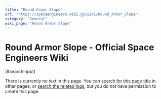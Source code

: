 ```yaml
---
title: "Round Armor Slope"
url: "https://spaceengineers.wiki.gg/wiki/Round_Armor_Slope"
category: "General"
wiki_page: "Round Armor Slope"
---
```


# Round Armor Slope - Official Space Engineers Wiki

(#searchInput)

There is currently no text in this page. You can [search for this page title](https://spaceengineers.wiki.gg/wiki/Special:Search/Round_Armor_Slope "Special:Search/Round Armor Slope") in other pages, or [search the related logs](https://spaceengineers.wiki.gg/wiki/Special:Log?page=Round_Armor_Slope), but you do not have permission to create this page.